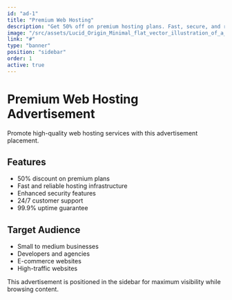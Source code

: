 ```yaml
---
id: "ad-1"
title: "Premium Web Hosting"
description: "Get 50% off on premium hosting plans. Fast, secure, and reliable."
image: "/src/assets/Lucid_Origin_Minimal_flat_vector_illustration_of_a_web_dashboa_0.jpg"
link: "#"
type: "banner"
position: "sidebar"
order: 1
active: true
---
```


# Premium Web Hosting Advertisement

Promote high-quality web hosting services with this advertisement placement.

## Features

- 50% discount on premium plans
- Fast and reliable hosting infrastructure
- Enhanced security features
- 24/7 customer support
- 99.9% uptime guarantee

## Target Audience

- Small to medium businesses
- Developers and agencies
- E-commerce websites
- High-traffic websites

This advertisement is positioned in the sidebar for maximum visibility while browsing content.
